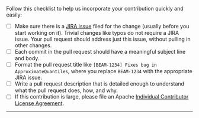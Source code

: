 Follow this checklist to help us incorporate your contribution quickly and
easily:

 - [ ] Make sure there is a
       [JIRA issue](https://issues.apache.org/jira/projects/BEAM/issues/)
       filed for the change (usually before you start working on it).
       Trivial changes like typos do not require a JIRA issue.
       Your pull request should address just this issue, without pulling in
       other changes.
 - [ ] Each commit in the pull request should have a meaningful subject line
       and body.
 - [ ] Format the pull request title like
       `[BEAM-1234] Fixes bug in ApproximateQuantiles`,
       where you replace `BEAM-1234` with the appropriate JIRA issue.
 - [ ] Write a pull request description that is detailed enough to understand
       what the pull request does, how, and why.
 - [ ] If this contribution is large, please file an Apache
       [Individual Contributor License Agreement](https://www.apache.org/licenses/icla.pdf).

---
